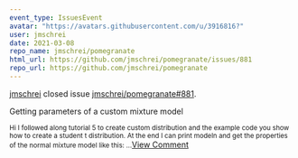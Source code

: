 ```yaml
---
event_type: IssuesEvent
avatar: "https://avatars.githubusercontent.com/u/3916816?"
user: jmschrei
date: 2021-03-08
repo_name: jmschrei/pomegranate
html_url: https://github.com/jmschrei/pomegranate/issues/881
repo_url: https://github.com/jmschrei/pomegranate
---
```


<a href='https://github.com/jmschrei' target='_blank'>jmschrei</a> closed issue <a href='https://github.com/jmschrei/pomegranate/issues/881' target='_blank'>jmschrei/pomegranate#881</a>.

<p>Getting parameters of a custom mixture model</p><small>Hi I followed along tutorial 5 to create custom distribution and the example code you show how to create a student t distribution. At the end I can print modeln and get the properties of the normal mixture model like this:...</small><a href='https://github.com/jmschrei/pomegranate/issues/881' target='_blank'>View Comment</a>